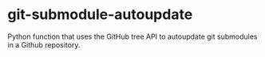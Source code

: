 # git-submodule-autoupdate
Python function that uses the GitHub tree API to autoupdate git submodules in a Github repository.
